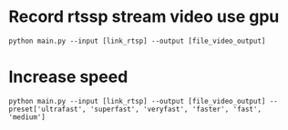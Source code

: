 # Record rtssp stream video use gpu
```
python main.py --input [link_rtsp] --output [file_video_output]
```
# Increase speed 
```
python main.py --input [link_rtsp] --output [file_video_output] --preset['ultrafast', 'superfast', 'veryfast', 'faster', 'fast', 'medium']
```

